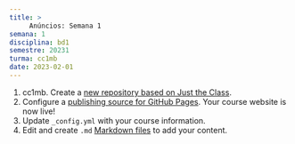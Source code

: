 ```yaml
---
title: >
     Anúncios: Semana 1
semana: 1
disciplina: bd1
semestre: 20231
turma: cc1mb
date: 2023-02-01
---
```


1. cc1mb. Create a [new repository based on Just the Class](https://github.com/kevinlin1/just-the-class/generate).
1. Configure a [publishing source for GitHub Pages](https://help.github.com/en/articles/configuring-a-publishing-source-for-github-pages). Your course website is now live!
1. Update `_config.yml` with your course information.
1. Edit and create `.md` [Markdown files](https://guides.github.com/features/mastering-markdown/) to add your content.
